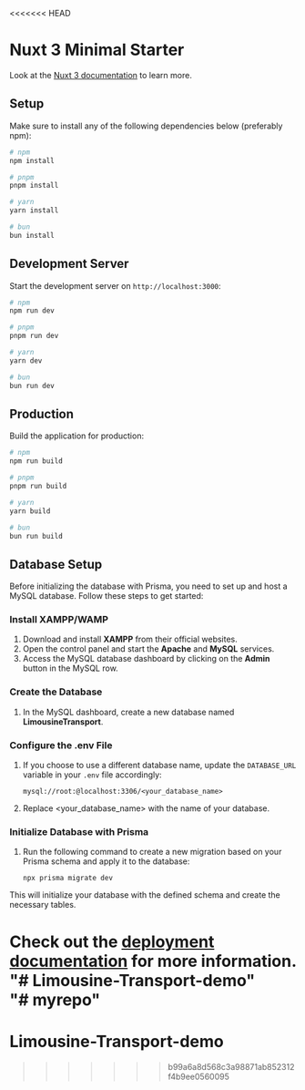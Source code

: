 <<<<<<< HEAD
# Nuxt 3 Minimal Starter

Look at the [Nuxt 3 documentation](https://nuxt.com/docs/getting-started/introduction) to learn more.

## Setup

Make sure to install any of the following dependencies below (preferably npm):

```bash
# npm
npm install

# pnpm
pnpm install

# yarn
yarn install

# bun
bun install
```

## Development Server

Start the development server on `http://localhost:3000`:

```bash
# npm
npm run dev

# pnpm
pnpm run dev

# yarn
yarn dev

# bun
bun run dev
```

## Production

Build the application for production:

```bash
# npm
npm run build

# pnpm
pnpm run build

# yarn
yarn build

# bun
bun run build
```

## Database Setup

Before initializing the database with Prisma, you need to set up and host a MySQL database. Follow these steps to get started:

### Install XAMPP/WAMP

1. Download and install **XAMPP** from their official websites.
2. Open the control panel and start the **Apache** and **MySQL** services.
3. Access the MySQL database dashboard by clicking on the **Admin** button in the MySQL row.

### Create the Database

1. In the MySQL dashboard, create a new database named **LimousineTransport**.

### Configure the .env File

1. If you choose to use a different database name, update the `DATABASE_URL` variable in your `.env` file accordingly:
   ```plaintext
   mysql://root:@localhost:3306/<your_database_name>
2. Replace <your_database_name> with the name of your database.

### Initialize Database with Prisma
1. Run the following command to create a new migration based on your Prisma schema and apply it to the database:
   ```plaintext
   npx prisma migrate dev
This will initialize your database with the defined schema and create the necessary tables.


Check out the [deployment documentation](https://nuxt.com/docs/getting-started/deployment) for more information.
"# Limousine-Transport-demo"  
"# myrepo" 
=======
# Limousine-Transport-demo
>>>>>>> b99a6a8d568c3a98871ab852312f4b9ee0560095
